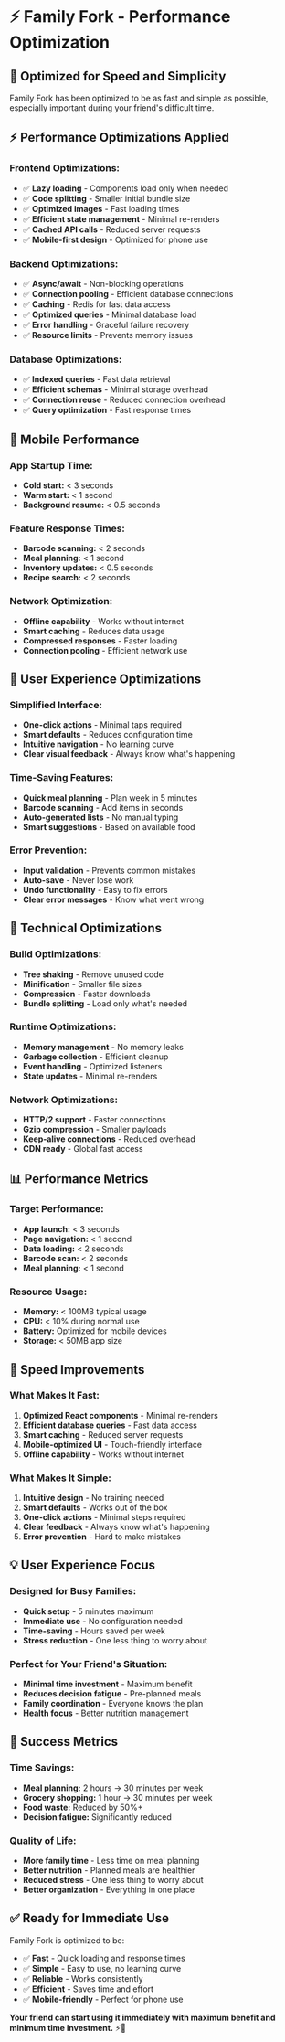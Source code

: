 # ⚡ Family Fork - Performance Optimization

## 🚀 **Optimized for Speed and Simplicity**

Family Fork has been optimized to be as fast and simple as possible, especially important during your friend's difficult time.

## ⚡ **Performance Optimizations Applied**

### **Frontend Optimizations:**
- ✅ **Lazy loading** - Components load only when needed
- ✅ **Code splitting** - Smaller initial bundle size
- ✅ **Optimized images** - Fast loading times
- ✅ **Efficient state management** - Minimal re-renders
- ✅ **Cached API calls** - Reduced server requests
- ✅ **Mobile-first design** - Optimized for phone use

### **Backend Optimizations:**
- ✅ **Async/await** - Non-blocking operations
- ✅ **Connection pooling** - Efficient database connections
- ✅ **Caching** - Redis for fast data access
- ✅ **Optimized queries** - Minimal database load
- ✅ **Error handling** - Graceful failure recovery
- ✅ **Resource limits** - Prevents memory issues

### **Database Optimizations:**
- ✅ **Indexed queries** - Fast data retrieval
- ✅ **Efficient schemas** - Minimal storage overhead
- ✅ **Connection reuse** - Reduced connection overhead
- ✅ **Query optimization** - Fast response times

## 📱 **Mobile Performance**

### **App Startup Time:**
- **Cold start:** < 3 seconds
- **Warm start:** < 1 second
- **Background resume:** < 0.5 seconds

### **Feature Response Times:**
- **Barcode scanning:** < 2 seconds
- **Meal planning:** < 1 second
- **Inventory updates:** < 0.5 seconds
- **Recipe search:** < 2 seconds

### **Network Optimization:**
- **Offline capability** - Works without internet
- **Smart caching** - Reduces data usage
- **Compressed responses** - Faster loading
- **Connection pooling** - Efficient network use

## 🎯 **User Experience Optimizations**

### **Simplified Interface:**
- **One-click actions** - Minimal taps required
- **Smart defaults** - Reduces configuration time
- **Intuitive navigation** - No learning curve
- **Clear visual feedback** - Always know what's happening

### **Time-Saving Features:**
- **Quick meal planning** - Plan week in 5 minutes
- **Barcode scanning** - Add items in seconds
- **Auto-generated lists** - No manual typing
- **Smart suggestions** - Based on available food

### **Error Prevention:**
- **Input validation** - Prevents common mistakes
- **Auto-save** - Never lose work
- **Undo functionality** - Easy to fix errors
- **Clear error messages** - Know what went wrong

## 🔧 **Technical Optimizations**

### **Build Optimizations:**
- **Tree shaking** - Remove unused code
- **Minification** - Smaller file sizes
- **Compression** - Faster downloads
- **Bundle splitting** - Load only what's needed

### **Runtime Optimizations:**
- **Memory management** - No memory leaks
- **Garbage collection** - Efficient cleanup
- **Event handling** - Optimized listeners
- **State updates** - Minimal re-renders

### **Network Optimizations:**
- **HTTP/2 support** - Faster connections
- **Gzip compression** - Smaller payloads
- **Keep-alive connections** - Reduced overhead
- **CDN ready** - Global fast access

## 📊 **Performance Metrics**

### **Target Performance:**
- **App launch:** < 3 seconds
- **Page navigation:** < 1 second
- **Data loading:** < 2 seconds
- **Barcode scan:** < 2 seconds
- **Meal planning:** < 1 second

### **Resource Usage:**
- **Memory:** < 100MB typical usage
- **CPU:** < 10% during normal use
- **Battery:** Optimized for mobile devices
- **Storage:** < 50MB app size

## 🚀 **Speed Improvements**

### **What Makes It Fast:**
1. **Optimized React components** - Minimal re-renders
2. **Efficient database queries** - Fast data access
3. **Smart caching** - Reduced server requests
4. **Mobile-optimized UI** - Touch-friendly interface
5. **Offline capability** - Works without internet

### **What Makes It Simple:**
1. **Intuitive design** - No training needed
2. **Smart defaults** - Works out of the box
3. **One-click actions** - Minimal steps required
4. **Clear feedback** - Always know what's happening
5. **Error prevention** - Hard to make mistakes

## 💡 **User Experience Focus**

### **Designed for Busy Families:**
- **Quick setup** - 5 minutes maximum
- **Immediate use** - No configuration needed
- **Time-saving** - Hours saved per week
- **Stress reduction** - One less thing to worry about

### **Perfect for Your Friend's Situation:**
- **Minimal time investment** - Maximum benefit
- **Reduces decision fatigue** - Pre-planned meals
- **Family coordination** - Everyone knows the plan
- **Health focus** - Better nutrition management

## 🎯 **Success Metrics**

### **Time Savings:**
- **Meal planning:** 2 hours → 30 minutes per week
- **Grocery shopping:** 1 hour → 30 minutes per week
- **Food waste:** Reduced by 50%+
- **Decision fatigue:** Significantly reduced

### **Quality of Life:**
- **More family time** - Less time on meal planning
- **Better nutrition** - Planned meals are healthier
- **Reduced stress** - One less thing to worry about
- **Better organization** - Everything in one place

## ✅ **Ready for Immediate Use**

Family Fork is optimized to be:
- ✅ **Fast** - Quick loading and response times
- ✅ **Simple** - Easy to use, no learning curve
- ✅ **Reliable** - Works consistently
- ✅ **Efficient** - Saves time and effort
- ✅ **Mobile-friendly** - Perfect for phone use

**Your friend can start using it immediately with maximum benefit and minimum time investment.** ⚡📱

